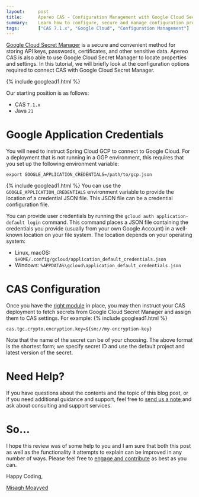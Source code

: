 ```yaml
---
layout:     post
title:      Apereo CAS - Configuration Management with Google Cloud Secret Manager
summary:    Learn how to configure, secure and manage configuration properties of your Apereo CAS deployment with Google Cloud SecretManager and Spring Cloud GCP.
tags:       ["CAS 7.1.x", "Google Cloud", "Configuration Management"]
---
```


[Google Cloud Secret Manager](https://cloud.google.com/secret-manager) is a secure and convenient method for storing API keys, passwords, certificates, and other sensitive data. Apereo CAS is also able to use Google Cloud Secret Manager to locate properties and settings. In this tutorial, we will briefly look at the configuration options required to connect CAS with Google Cloud Secret Manager.

{% include googlead1.html %}

Our starting position is as follows:

- CAS `7.1.x`
- Java `21`

# Google Application Credentials

You will need to instruct Spring Cloud GCP to connect to Google Cloud. For a deployment that is not running in a GGP environment, this requires that you set up the following environment variable: 

```shell
export GOOGLE_APPLICATION_CREDENTIALS=/path/to/gcp.json
```
{% include googlead1.html %}
You can use the `GOOGLE_APPLICATION_CREDENTIALS` environment variable to provide the location of a credential JSON file. This JSON file can be a credential configuration file.

You can provide user credentials by running the `gcloud auth application-default login` command. This command places a JSON file containing the credentials you provide (usually from your own Google Account) in a well-known location on your file system. The location depends on your operating system:

- Linux, macOS: `$HOME/.config/gcloud/application_default_credentials.json`
- Windows: `%APPDATA%\gcloud\application_default_credentials.json`

# CAS Configuration

Once you have the [right module](https://apereo.github.io/cas/7.1.x/configuration/Configuration-Server-Management-SpringCloud-GCP-SecretManager.html) in place, you may then instruct your CAS deployment to fetch secrets from Google Cloud Secret Manager and assign them to CAS settings. For example:
{% include googlead1.html %}
```properties
cas.tgc.crypto.encryption.key=${sm://my-encryption-key}
```

Note that the name of the secret can be of your choosing. The above format is the shortest form; we specify secret ID and use the default project and latest version of the secret.

# Need Help?

If you have questions about the contents and the topic of this blog post, or if you need additional guidance and support, feel free to [send us a note ](/#contact-section-header) and ask about consulting and support services.

# So...

I hope this review was of some help to you and I am sure that both this post as well as the functionality it attempts to explain can be improved in any number of ways. Please feel free to [engage and contribute][contribguide] as best as you can.

Happy Coding,

[Misagh Moayyed](https://fawnoos.com)

[contribguide]: https://apereo.github.io/cas/developer/Contributor-Guidelines.html
